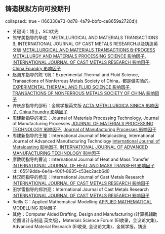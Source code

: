## 铸造模拟方向可投期刊
collapsed:: true
	- ((66330e73-0d78-4a79-bbfc-ce8659a2720d))
- 关键词：博士，SCI优先
- 熊守美指导的毕成：METALLURGICAL AND MATERIALS TRANSACTIONS B, INTERNATIONAL JOURNAL OF CAST METALS RESEARCH以及铸造英文版 [METALLURGICAL AND MATERIALS TRANSACTIONS B-PROCESS METALLURGY AND MATERIALS PROCESSING SCIENCE 影响因子](http://www.letpub.com.cn/index.php?journalid=5839&page=journalapp&view=detail), [INTERNATIONAL JOURNAL OF CAST METALS RESEARCH 影响因子](http://www.letpub.com.cn/index.php?journalid=3682&page=journalapp&view=detail), [China Foundry 影响因子](http://www.letpub.com.cn/index.php?journalid=1697&page=journalapp&view=detail)
- 赵海东指导的陈飞帆：Experimental Thermal and Fluid Science, Transactions of Nonferrous Metals Society of China。都是偏实验的。 [EXPERIMENTAL THERMAL AND FLUID SCIENCE 影响因子](https://www.letpub.com.cn/index.php?journalid=2777&page=journalapp&view=detail), [TRANSACTIONS OF NONFERROUS METALS SOCIETY OF CHINA 影响因子](https://www.letpub.com.cn/index.php?journalid=7862&page=journalapp&view=detail)
- 许庆彦指导的邵珩：金属学报英文版 [ACTA METALLURGICA SINICA 影响因子](https://www.letpub.com.cn/index.php?journalid=125&page=journalapp&view=detail), [China Foundry 影响因子](http://www.letpub.com.cn/index.php?journalid=1697&page=journalapp&view=detail)
- 周建新指导的凌云：Journal of Materials Processing Technology, Journal of Manufacturing Processes [JOURNAL OF MATERIALS PROCESSING TECHNOLOGY 影响因子](https://www.letpub.com.cn/index.php?journalid=4771&page=journalapp&view=detail), [Journal of Manufacturing Processes 影响因子](https://www.letpub.com.cn/index.php?journalid=10057&page=journalapp&view=detail)
- 周建新指导的王瞳：International Journal of Metalcasting, International Journal of Advanced Manufacturing Technology [International Journal of Metalcasting 影响因子](https://www.letpub.com.cn/index.php?journalid=3802&page=journalapp&view=detail), [INTERNATIONAL JOURNAL OF ADVANCED MANUFACTURING TECHNOLOGY 影响因子](http://www.letpub.com.cn/index.php?journalid=3652&page=journalapp&view=detail)
- 廖敦明指导的曹流：International Journal of Heat and Mass Transfer [INTERNATIONAL JOURNAL OF HEAT AND MASS TRANSFER 影响因子](http://www.letpub.com.cn/index.php?journalid=3763&page=journalapp&view=detail)
  id:: 65519dda-6e4a-400f-8935-c53ec2acb6d0
- 林汉同指导的杨宠：International Journal of Cast Metals Research [INTERNATIONAL JOURNAL OF CAST METALS RESEARCH 影响因子](http://www.letpub.com.cn/index.php?journalid=3682&page=journalapp&view=detail)
- 田学雷指导的郑洪亮：International Journal of Cast Metals Research [INTERNATIONAL JOURNAL OF CAST METALS RESEARCH 影响因子](http://www.letpub.com.cn/index.php?journalid=3682&page=journalapp&view=detail)
- Reilly C：Applied Mathematical Modelling [APPLIED MATHEMATICAL MODELLING 影响因子](http://www.letpub.com.cn/index.php?journalid=739&page=journalapp&view=detail)
- 其他：Computer Aided Drafting, Design and Manufacturing (计算机辅助绘图设计与制造 英文版)，Materials Science Forum (EI收录，会议论文集)，Advanced Material Research (EI收录, 会议论文集)，金属学报，铸造